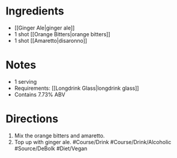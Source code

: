 # Ingredients
- [[Ginger Ale|ginger ale]]
- 1 shot [[Orange Bitters|orange bitters]]
- 1 shot [[Amaretto|disaronno]]
# Notes
- 1 serving 
- Requirements: [[Longdrink Glass|longdrink glass]]
- Contains 7.73% ABV
# Directions
1. Mix the orange bitters and amaretto.
2. Top up with ginger ale.
#Course/Drink #Course/Drink/Alcoholic #Source/DeBolk #Diet/Vegan 